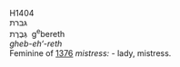 H1404  
גּברת  
גְּבֶרֶת ‎ g<sup>e</sup>bereth  
*gheb-eh‘-reth*  
Feminine of [1376](h1376) *mistress: -* lady, mistress.  
